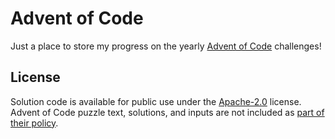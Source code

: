 # Advent of Code

Just a place to store my progress on the yearly [Advent of Code](https://adventofcode.com/) challenges!

## License

Solution code is available for public use under the [Apache-2.0](LICENSE) license. Advent of Code puzzle text, solutions, and inputs are not included as [part of their policy](https://adventofcode.com/about#faq_copying).
